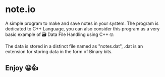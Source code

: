 # note.io
A simple program to make and save notes in your system.
The program is dedicated to C++ Language, you can also consider this program as a very basic example of 🗃️ Data File Handling using C++ 🤓.

The data is stored in a distinct file named as "notes.dat",
.dat is an extension for storing data in the form of Binary bits.

## Enjoy 😀👍
